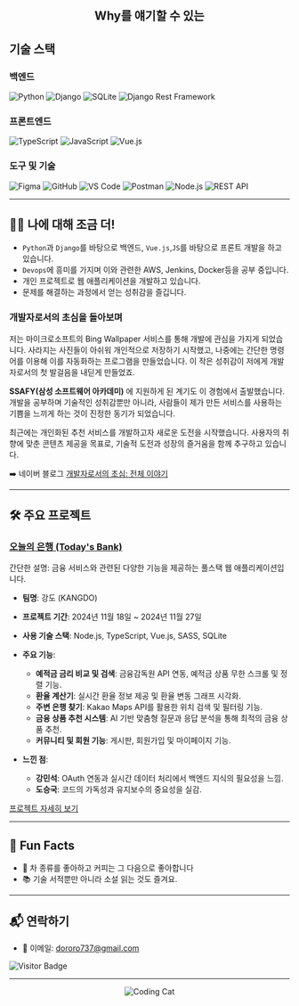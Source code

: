 ## <p align="center"> Why를 얘기할 수 있는 

## 기술 스택

### 백엔드
![Python](https://img.shields.io/badge/Python-3776AB?style=for-the-badge&logo=python&logoColor=white)
![Django](https://img.shields.io/badge/Django-092E20?style=for-the-badge&logo=django&logoColor=white)
![SQLite](https://img.shields.io/badge/SQLite-003B57?style=for-the-badge&logo=sqlite&logoColor=white)
![Django Rest Framework](https://img.shields.io/badge/DRF-ff1709?style=for-the-badge&logo=django&logoColor=white)

### 프론트엔드
![TypeScript](https://img.shields.io/badge/TypeScript-007ACC?style=for-the-badge&logo=typescript&logoColor=white)
![JavaScript](https://img.shields.io/badge/JavaScript-F7DF1E?style=for-the-badge&logo=javascript&logoColor=black)
![Vue.js](https://img.shields.io/badge/Vue.js-4FC08D?style=for-the-badge&logo=vue.js&logoColor=white)

### 도구 및 기술
![Figma](https://img.shields.io/badge/Figma-F24E1E?style=for-the-badge&logo=figma&logoColor=white)
![GitHub](https://img.shields.io/badge/GitHub-181717?style=for-the-badge&logo=github&logoColor=white)
![VS Code](https://img.shields.io/badge/VS%20Code-0078d7?style=for-the-badge&logo=visual-studio-code&logoColor=white)
![Postman](https://img.shields.io/badge/Postman-FF6C37?style=for-the-badge&logo=postman&logoColor=white)
![Node.js](https://img.shields.io/badge/Node.js-339933?style=for-the-badge&logo=nodedotjs&logoColor=white)
![REST API](https://img.shields.io/badge/REST%20API-02569B?style=for-the-badge&logo=rest&logoColor=white)

---

## 👨‍💻 나에 대해 조금 더!

- `Python`과 `Django`를 바탕으로 백엔드, `Vue.js`,`JS`를 바탕으로 프론트 개발을 하고 있습니다.
- `Devops`에 흥미를 가지며 이와 관련한 AWS, Jenkins, Docker등을 공부 중입니다.
- 개인 프로젝트로 웹 애플리케이션을 개발하고 있습니다.
- 문제를 해결하는 과정에서 얻는 성취감을 즐깁니다.

### 개발자로서의 초심을 돌아보며
저는 마이크로소프트의 Bing Wallpaper 서비스를 통해 개발에 관심을 가지게 되었습니다. 사라지는 사진들이 아쉬워 개인적으로 저장하기 시작했고, 나중에는 간단한 명령어를 이용해 이를 자동화하는 프로그램을 만들었습니다. 이 작은 성취감이 저에게 개발자로서의 첫 발걸음을 내딛게 만들었죠.

**SSAFY(삼성 소프트웨어 아카데미)** 에 지원하게 된 계기도 이 경험에서 출발했습니다. 개발을 공부하며 기술적인 성취감뿐만 아니라, 사람들이 제가 만든 서비스를 사용하는 기쁨을 느끼게 하는 것이 진정한 동기가 되었습니다.

최근에는 개인화된 추천 서비스를 개발하고자 새로운 도전을 시작했습니다. 사용자의 취향에 맞춘 콘텐츠 제공을 목표로, 기술적 도전과 성장의 즐거움을 함께 추구하고 있습니다.

➡️ 네이버 블로그 [개발자로서의 초심: 전체 이야기](https://blog.naver.com/lpok2657/223690928721)


---

## 🛠️ 주요 프로젝트

### [오늘의 은행 (Today's Bank)](https://github.com/KR-ImPlant/Today-s_Bank)
간단한 설명: 금융 서비스와 관련된 다양한 기능을 제공하는 풀스택 웹 애플리케이션입니다.

- **팀명**: 강도 (KANGDO)
- **프로젝트 기간**: 2024년 11월 18일 ~ 2024년 11월 27일
- **사용 기술 스택**: Node.js, TypeScript, Vue.js, SASS, SQLite
- **주요 기능**:
  - **예적금 금리 비교 및 검색**: 금융감독원 API 연동, 예적금 상품 무한 스크롤 및 정렬 기능.
  - **환율 계산기**: 실시간 환율 정보 제공 및 환율 변동 그래프 시각화.
  - **주변 은행 찾기**: Kakao Maps API를 활용한 위치 검색 및 필터링 기능.
  - **금융 상품 추천 시스템**: AI 기반 맞춤형 질문과 응답 분석을 통해 최적의 금융 상품 추천.
  - **커뮤니티 및 회원 기능**: 게시판, 회원가입 및 마이페이지 기능.

- **느낀 점**:
  - **강민석**: OAuth 연동과 실시간 데이터 처리에서 백엔드 지식의 필요성을 느낌.
  - **도승국**: 코드의 가독성과 유지보수의 중요성을 실감.

[프로젝트 자세히 보기](https://github.com/KR-ImPlant/Today-s_Bank)

---

## 🎉 Fun Facts

- 🍵 차 종류를 좋아하고 커피는 그 다음으로 좋아합니다
- 📚 기술 서적뿐만 아니라 소설 읽는 것도 즐겨요. 

---

## 📬 연락하기

- 📧 이메일: dororo737@gmail.com

![Visitor Badge](https://visitor-badge.laobi.icu/badge?page_id=DoSeungGuk)

---

<p align="center">
  <img src="https://media.giphy.com/media/JIX9t2j0ZTN9S/giphy.gif" alt="Coding Cat">
</p>
